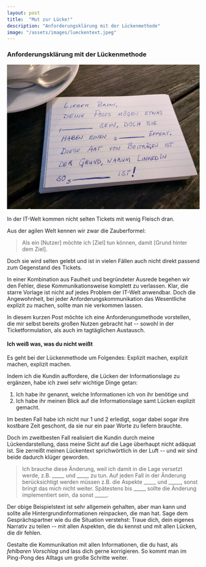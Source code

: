 ```yaml
---
layout: post
title:  "Mut zur Lücke!"
description: "Anforderungsklärung mit der Lückenmethode"
image: "/assets/images/lueckentext.jpeg"
---
```

### Anforderungsklärung mit der Lückenmethode  
![](/assets/images/lueckentext.jpeg)

In der IT-Welt kommen nicht selten Tickets mit wenig Fleisch dran. 

Aus der agilen Welt kennen wir zwar die Zauberformel:

> Als ein [Nutzer] möchte ich [Ziel] tun können, damit [Grund hinter dem Ziel].

Doch sie wird selten gelebt und ist in vielen Fällen auch nicht direkt passend zum Gegenstand des Tickets.

In einer Kombination aus Faulheit und begründeter Ausrede begehen wir den Fehler, diese Kommunikationsweise komplett zu verlassen. Klar, die starre Vorlage ist nicht auf jedes Problem der IT-Welt anwendbar. Doch die Angewohnheit, bei jeder Anforderungskommunikation das Wesentliche explizit zu machen, sollte man nie verkommen lassen.

In diesem kurzen Post möchte ich eine Anforderungsmethode vorstellen, die mir selbst bereits großen Nutzen gebracht hat -- sowohl in der Ticketformulation, als auch im tagtäglichen Austausch.

#### Ich weiß was, was du nicht weißt

Es geht bei der Lückenmethode um Folgendes: Explizit machen, explizit machen, explizit machen.

Indem ich die Kundin auffordere, die Lücken der Informationslage zu ergänzen, habe ich zwei sehr wichtige Dinge getan: 

1. Ich habe ihr genannt, welche Informationen ich von ihr benötige und
2. Ich habe ihr meinen Blick auf die Informationslage samt Lücken explizit gemacht.

Im besten Fall habe ich nicht nur 1 und 2 erledigt, sogar dabei sogar ihre kostbare Zeit geschont, da sie nur ein paar Worte zu liefern brauchte. 

Doch im zweitbesten Fall realisiert die Kundin durch meine Lückendarstellung, dass meine Sicht auf die Lage überhaupt nicht adäquat ist. Sie zerreißt meinen Lückentext sprichwörtlich in der Luft -- und wir sind beide dadurch klüger geworden.

> Ich brauche diese Änderung, weil ich damit in die Lage versetzt werde, z.B. \_\_\_\_\_ und \_\_\_\_\_ zu tun. Auf jeden Fall in der Änderung berücksichtigt werden müssen z.B. die Aspekte \_\_\_\_\_ und \_\_\_\_\_, sonst bringt das mich nicht weiter. Spätestens bis \_\_\_\_\_ sollte die Änderung implementiert sein, da sonst \_\_\_\_\_.

Der obige Beispielstext ist sehr allgemein gehalten, aber man kann und sollte alle Hintergrundinformationen reinpacken, die man hat. Sage dem Gesprächspartner wie du die Situation verstehst: Traue dich, dein eigenes Narrativ zu teilen -- mit allen Aspekten, die du kennst und mit allen Lücken, die dir fehlen. 

Gestalte die Kommunikation mit allen Informationen, die du hast, als _fehlbaren Vorschlag_ und lass dich gerne korrigieren. So kommt man im Ping-Pong des Alltags um große Schritte weiter.


